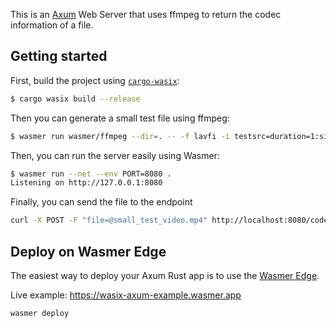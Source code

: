 This is an [Axum](https://github.com/tokio-rs/axum) Web Server that uses ffmpeg to return the codec information of a file.

## Getting started

First, build the project using [`cargo-wasix`](https://crates.io/crates/cargo-wasix):

```bash
$ cargo wasix build --release
```

Then you can generate a small test file using ffmpeg:
```bash
$ wasmer run wasmer/ffmpeg --dir=. -- -f lavfi -i testsrc=duration=1:size=128x128:rate=1 small_test_video.mp4
```

Then, you can run the server easily using Wasmer:

```bash
$ wasmer run --net --env PORT=8080 .
Listening on http://127.0.0.1:8080
```

Finally, you can send the file to the endpoint
```bash
curl -X POST -F "file=@small_test_video.mp4" http://localhost:8080/codecs
```

## Deploy on Wasmer Edge

The easiest way to deploy your Axum Rust app is to use the [Wasmer Edge](https://wasmer.io/products/edge).

Live example: https://wasix-axum-example.wasmer.app

```bash
wasmer deploy
```
